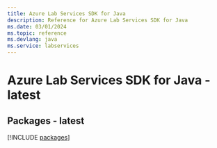 ```yaml
---
title: Azure Lab Services SDK for Java
description: Reference for Azure Lab Services SDK for Java
ms.date: 03/01/2024
ms.topic: reference
ms.devlang: java
ms.service: labservices
---
```

# Azure Lab Services SDK for Java - latest
## Packages - latest
[!INCLUDE [packages](lab-services-index.md)]
